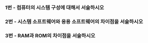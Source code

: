 ### 1번 - 컴퓨터의 시스템 구성에 대해서 서술하시오

### 2번 - 시스템 소프트웨어와 응용 소프트웨어의 차이점을 서술하시오

### 3번 - RAM과 ROM의 차이점을 서술하시오